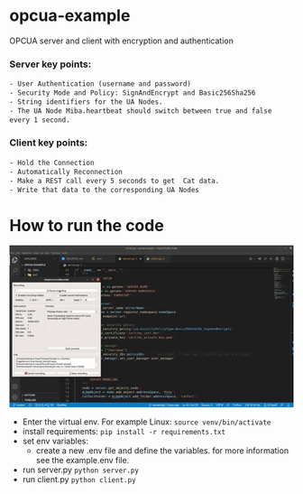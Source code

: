 # opcua-example
OPCUA server and client with encryption and authentication

 ### Server key points:
    - User Authentication (username and password)
    - Security Mode and Policy: SignAndEncrypt and Basic256Sha256
    - String identifiers for the UA Nodes.
    - The UA Node Miba.heartbeat should switch between true and false every 1 second.

### Client key points:
    - Hold the Connection
    - Automatically Reconnection
    - Make a REST call every 5 seconds to get  Cat data.
    - Write that data to the corresponding UA Nodes


# How to run the code
![output-gif](img/opcua-output.gif)
- Enter the virtual env. For example Linux:
        `source venv/bin/activate`
- install requirements:
        `pip install -r requirements.txt`
- set env variables:
    - create a new .env file and define the variables. for more information see the example.env file.
- run server.py
        `python server.py`
- run client.py
        `python client.py`
